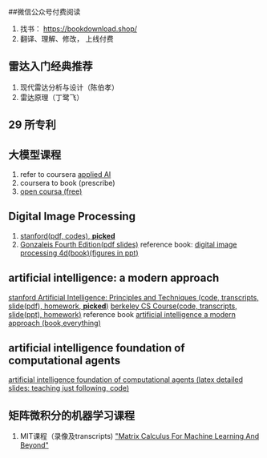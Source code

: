 ##微信公众号付费阅读
1. 找书： https://bookdownload.shop/
2. 翻译、理解、修改， 上线付费
## 雷达入门经典推荐
1. 现代雷达分析与设计（陈伯孝）
2. 雷达原理（丁鹭飞）
## 29 所专利
## 大模型课程
1. refer to coursera [applied AI](https://www.coursera.org/professional-certificates/applied-artifical-intelligence-ibm-watson-ai)
2. coursera to book (prescribe)
3. [open coursa (free)](https://opencoursa.com/) 
  
## Digital Image Processing
1. [stanford(pdf, codes), __picked__](https://web.stanford.edu/class/ee368/handouts.html)
2. [Gonzaleis Fourth Edition(pdf slides)](https://appliedmaths.sun.ac.za/TW793/slides/)
reference book:
[digital image processing 4d(book)(figures in ppt)](https://imageprocessingplace.com/DIP-3E/dip3e_classroom_presentations_downloads.htm)
## artificial intelligence: a modern approach
[stanford Artificial Intelligence: Principles and Techniques (code, transcripts, slide(pdf), homework, __picked__)](https://stanford-cs221.github.io/spring2024/)
[berkeley CS Course(code, transcripts, slide(ppt), homework)](https://inst.eecs.berkeley.edu/~cs188/sp24/)
reference book
[artificial intelligence a modern approach (book,everything)](https://aima.cs.berkeley.edu/instructors.html)
## artificial intelligence foundation of computational agents
[artificial intelligence foundation of computational agents (latex detailed slides: teaching just following, code)](https://www.artint.info/3e/slides/index.html)
## 矩阵微积分的机器学习课程
1. MIT课程（录像及transcripts) ["Matrix Calculus For Machine Learning And Beyond"](https://ocw.mit.edu/courses/18-s096-matrix-calculus-for-machine-learning-and-beyond-january-iap-2023/pages/syllabus/)
